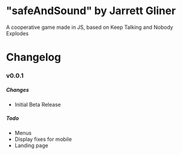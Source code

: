 # "safeAndSound" by Jarrett Gliner
A cooperative game made in JS, based on Keep Talking and Nobody Explodes

# Changelog
### v0.0.1
##### Changes
* Initial Beta Release

##### Todo
* Menus
* Display fixes for mobile
* Landing page
